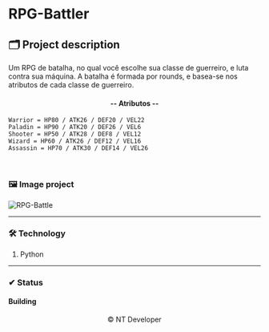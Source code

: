 # RPG-Battler

## 🗂 Project description

<p>
	Um RPG de batalha, no qual você escolhe sua classe de guerreiro, e luta contra sua máquina.
    A batalha é formada por rounds, e basea-se nos atributos de cada classe de guerreiro.
    <h4 align="center">-- Atributos --</h4>

    Warrior = HP80 / ATK26 / DEF20 / VEL22
    Paladin = HP90 / ATK20 / DEF26 / VEL6
    Shooter = HP50 / ATK28 / DEF8 / VEL12
    Wizard = HP60 / ATK26 / DEF12 / VEL16
    Assassin = HP70 / ATK30 / DEF14 / VEL26
</p>

<br>

### 🖼 Image project
![RPG-Battle](Caminho/da/imagem)

---

### 🛠 Technology

1. Python

---

### ✔ Status

<h4>Building</h4>

<footer align="center" >&copy; NT Developer</footer>